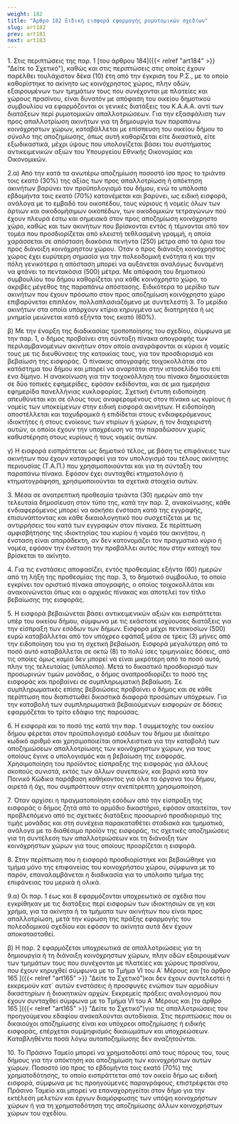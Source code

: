 ```yaml
---
weight: 182
title: "Άρθρο 182 Ειδική εισφορά εφαρμογής ρυμοτομικών σχεδίων"
slug: art182
prev: art181
next: art183
---
```


1\. Στις περιπτώσεις της παρ. 1 [του άρθρου 184]({{< relref "art184" >}} "Δείτε το Σχετικό"), καθώς και στις περιπτώσεις στις οποίες έχουν παρέλθει τουλάχιστον δέκα (10) έτη από την έγκριση του Ρ.Σ., με το οποίο καθορίστηκε το ακίνητο ως κοινόχρηστος χώρος, πλην οδών, εξαιρουμένων των τμημάτων τους που συνέχονται με πλατείες και χώρους πρασίνου, είναι δυνατόν με απόφαση του οικείου δημοτικού συμβουλίου να εφαρμόζονται οι γενικές διατάξεις του Κ.Α.Α.Α. αντί των διατάξεων περί ρυμοτομικών απαλλοτριώσεων. Για την εξασφάλιση των προς απαλλοτρίωση ακινήτων για τη δημιουργία των παραπάνω κοινόχρηστων χώρων, καταβάλλεται με επίσπευση του οικείου δήμου το σύνολο της αποζημίωσης, όπως αυτή καθορίζεται είτε δικαστικά, είτε εξωδικαστικά, μέχρι ύψους που υπολογίζεται βάσει του συστήματος αντικειμενικών αξιών του Υπουργείου Εθνικής Οικονομίας και Οικονομικών.

2.α) Από την κατά τα ανωτέρω αποζημίωση ποσοστό ίσο προς το τριάντα τοις εκατό (30%) της αξίας των προς απαλλοτρίωση ή απόκτηση ακινήτων βαρύνει τον προϋπολογισμό του δήμου, ενώ το υπόλοιπο εβδομήντα τοις εκατό (70%) κατανέμεται και βαρύνει, ως ειδική εισφορά, ανάλογα με το εμβαδό του οικοπέδου, τους κύριους ή νομείς όλων των άρτιων και οικοδομήσιμων οικοπέδων, των οικοδομικών τετραγώνων πού έχουν πλευρά έστω και σημειακά στον προς αποζημίωση κοινόχρηστο χώρο, καθώς και των ακινήτων που βρίσκονται εντός ή τέμνονται από τον τομέα που προσδιορίζεται από κλειστή τεθλασμένη γραμμή, η οποία χαράσσεται σε απόσταση διακόσια πενήντα (250) μέτρα από τα όρια του προς διάνοιξη κοινόχρηστου χώρου. Όταν ο προς διάνοιξη κοινόχρηστος χώρος έχει ευρύτερη σημασία για την πολεοδομική ενότητα ή και την πόλη γενικότερα η απόσταση μπορεί να αυξάνεται αναλόγως δυναμένη να φτάνει τα πεντακόσια (500) μέτρα. Με απόφαση του δημοτικού συμβουλίου του δήμου καθορίζεται για κάθε κοινόχρηστο χώρο, το ακριβές μέγεθος της παραπάνω απόστασης. Ειδικότερα το μερίδιο των ακινήτων που έχουν πρόσωπο στον προς αποζημίωση κοινόχρηστο χώρο επιβαρύνεται επιπλέον, πολλαπλασιαζόμενο με συντελεστή 3. Το μερίδιο ακινήτων στα οποία υπάρχουν κτίρια κηρυγμένα ως διατηρητέα ή ως μνημεία μειώνεται κατά εξήντα τοις εκατό (60%).

β) Με την έναρξη της διαδικασίας τροποποίησης του σχεδίου, σύμφωνα με την παρ. 1, ο δήμος προβαίνει στη σύνταξη πίνακα απογραφής των περιλαμβανομένων ακινήτων στον οποίο αναγράφονται οι κύριοι ή νομείς τους με τις διευθύνσεις της κατοικίας τους, για τον προσδιορισμό και βεβαίωση της εισφοράς. Ο πίνακας απογραφής τοιχοκολλάται στο κατάστημα του δήμου και μπορεί να αναρτάται στην ιστοσελίδα του επί ένα δίμηνο. Η ανακοίνωση για την τοιχοκόλληση του πίνακα δημοσιεύεται σε δύο τοπικές εφημερίδες, εφόσον εκδίδονται, και σε μια ημερήσια εφημερίδα πανελλήνιας κυκλοφορίας. Σχετική έντυπη ειδοποίηση απευθύνεται και σε όλους τους αναφερομένους στον πίνακα ως κυρίους ή νομείς των υποκείμενων στην ειδική εισφορά ακινήτων. Η ειδοποίηση αποστέλλεται και ταχυδρομικά ή επιδίδεται στους ενδιαφερόμενους ιδιοκτήτες ή στους ενοίκους των κτιρίων ή χώρων, ή τον διαχειριστή αυτών, οι οποίοι έχουν την υποχρέωση να την παραδώσουν χωρίς καθυστέρηση στους κυρίους ή τους νομείς αυτών.

γ) Η εισφορά εισπράττεται ως δημοτικό τέλος, με βάση τις επιφάνειες των ακινήτων που έχουν καταγραφεί για τον υπολογισμό του τέλους ακίνητης περιουσίας (Τ.Α.Π.) που χρησιμοποιούνται και για τη σύνταξη του παραπάνω πίνακα. Εφόσον έχει συνταχθεί κτηματολόγιο ή κτηματογράφηση, χρησιμοποιούνται τα σχετικά στοιχεία αυτών.

3\. Μέσα σε ανατρεπτική προθεσμία τριάντα (30) ημερών από την τελευταία δημοσίευση στον τύπο της, κατά την παρ. 2, ανακοίνωσης, κάθε ενδιαφερόμενος μπορεί να ασκήσει ένσταση κατά της εγγραφής, επισυνάπτοντας και κάθε δικαιολογητικό που συσχετίζεται με τις αντιρρήσεις του κατά των εγγραφών στον πίνακα. Σε περίπτωση αμφισβήτησης της ιδιοκτησίας του κυρίου ή νομέα του ακινήτου, η ένσταση είναι απαράδεκτη, αν δεν κατονομάζει τον πραγματικό κύριο ή νομέα, εφόσον την ένσταση την προβάλλει αυτός που στην κατοχή του βρίσκεται το ακίνητο.

4\. Για τις ενστάσεις αποφασίζει, εντός προθεσμίας εξήντα (60) ημερών από τη λήξη της προθεσμίας της παρ. 3, το δημοτικό συμβούλιο, το οποίο εγκρίνει τον οριστικό πίνακα απογραφής, ο οποίος τοιχοκολλάται και ανακοινώνεται όπως και ο αρχικός πίνακας και αποτελεί τον τίτλο βεβαίωσης της εισφοράς.

5\. Η εισφορά βεβαιώνεται βάσει αντικειμενικών αξιών και εισπράττεται υπέρ του οικείου δήμου, σύμφωνα με τις εκάστοτε ισχύουσες διατάξεις για την είσπραξη των εσόδων των δήμων. Εισφορά μέχρι πεντακοσίων (500) ευρώ καταβάλλεται από τον υπόχρεο εφάπαξ μέσα σε τρεις (3) μήνες από την ειδοποίηση του για τη σχετική βεβαίωση. Εισφορά μεγαλύτερη από το ποσό αυτό καταβάλλεται σε οκτώ (8) το πολύ ίσες τριμηνιαίες δόσεις, από τις οποίες όμως καμία δεν μπορεί να είναι μικρότερη από το ποσό αυτό, πλην της τελευταίας (υπόλοιπο). Μετά το δικαστικό προσδιορισμό των προσωρινών τιμών μονάδας, ο δήμος αναπροσδιορίζει το ποσό της εισφοράς και προβαίνει σε συμπληρωματική βεβαίωση. Σε συμπληρωματικές επίσης βεβαιώσεις προβαίνει ο δήμος και σε κάθε περίπτωση που διαπιστωθεί δικαστικά διαφορά προσώπων υπόχρεων. Για την καταβολή των συμπληρωματικά βεβαιούμενων εισφορών σε δόσεις εφαρμόζεται το τρίτο εδάφιο της παρούσας.

6\. Η εισφορά και το ποσό της κατά την παρ. 1 συμμετοχής του οικείου δήμου φέρεται στον προϋπολογισμό εσόδων του δήμου με ιδιαίτερο κωδικό αριθμό και χρησιμοποιείται αποκλειστικά για την καταβολή των αποζημιώσεων απαλλοτρίωσης των κοινόχρηστων χώρων, για τους οποίους έγινε ο υπολογισμός και η βεβαίωση της εισφοράς. Χρησιμοποίηση του προϊόντος είσπραξης της εισφοράς για άλλους σκοπούς συνιστά, εκτός των άλλων συνεπειών, και βαριά κατά τον Ποινικό Κώδικα παράβαση καθήκοντος για όλα τα όργανα του δήμου, αιρετά ή όχι, που συμπράττουν στην ανεπίτρεπτη χρησιμοποίηση.

7\. Όταν αρχίσει η πραγματοποίηση εσόδων από την είσπραξη της εισφοράς ο δήμος ζητά από το αρμόδιο δικαστήριο, εφόσον απαιτείται, τον προβλεπόμενο από τις σχετικές διατάξεις προσωρινό προσδιορισμό της τιμής μονάδας και στη συνέχεια παρακαταθέτει σταδιακά και τμηματικά, ανάλογα με το διαθέσιμο προϊόν της εισφοράς, τις σχετικές αποζημιώσεις για τη συντέλεση των απαλλοτριώσεων και τη διάνοιξη των κοινόχρηστων χώρων για τους οποίους προορίζεται η εισφορά.

8\. Στην περίπτωση που η εισφορά προσδιορίστηκε και βεβαιώθηκε για τμήμα μόνο της επιφανείας του κοινοχρήστου χώρου, σύμφωνα με το παρόν, επαναλαμβάνεται η διαδικασία για το υπόλοιπο τμήμα της επιφάνειας του μερικά ή ολικά.

9.α) Οι παρ. 1 έως και 8 εφαρμόζονται υποχρεωτικά σε σχέδια που εγκρίθηκαν με τις διατάξεις περί εισφορών των ιδιοκτησιών σε γη και χρήμα, για τα ακίνητα ή τα τμήματα των ακινήτων που είναι προς απαλλοτρίωση, μετά την κύρωση της πράξης εφαρμογής του πολεοδομικού σχεδίου και εφόσον τα ακίνητα αυτά δεν έχουν αποκατασταθεί.

β) Η παρ. 2 εφαρμόζεται υποχρεωτικά σε απαλλοτριώσεις για τη δημιουργία ή τη διάνοιξη κοινόχρηστων χώρων, πλην οδών εξαιρουμένων των τμημάτων τους που συνέχονται με πλατείες και χώρους πρασίνου, που έχουν κηρυχθεί σύμφωνα με το Τμήμα VI του Α΄ Μέρους και [το άρθρο 165 ]({{< relref "art165" >}} "Δείτε το Σχετικό")και δεν έχουν συντελεστεί ή εκκρεμούν κατ\` αυτών ενστάσεις ή προσφυγές ενώπιον των αρμοδίων δικαστηρίων ή διοικητικών αρχών. Εκκρεμείς πράξεις αναλογισμού που έχουν συνταχθεί σύμφωνα με το Τμήμα VI του Α΄ Μέρους και [το άρθρο 165 ]({{< relref "art165" >}} "Δείτε το Σχετικό")για τις απαλλοτριώσεις του προηγούμενου εδαφίου ανακαλούνται αυτοδίκαια. Στις περιπτώσεις που οι δικαιούχοι αποζημίωσης είναι και υπόχρεοι αποζημίωσης ή ειδικής εισφοράς, επέρχεται συμψηφισμός δικαιωμάτων και υποχρεώσεων. Kαταβληθέντα ποσά λόγω αυταποζημίωσης δεν αναζητούνται.

10\. Το Πράσινο Ταμείο μπορεί να χρηματοδοτεί από τους πόρους του, τους δήμους για την απόκτηση και αποζημίωση των κοινοχρήστων αυτών χώρων. Ποσοστό ίσο προς το εβδομήντα τοις εκατό (70%) της χρηματοδότησης, το οποίο εισπράττεται από τον οικείο δήμο ως ειδική εισφορά, σύμφωνα με τις προηγούμενες παραγράφους, επιστρέφεται στο Πράσινο Ταμείο και μπορεί να επαναχορηγείται στον δήμο για την εκτέλεση μελετών και έργων διαμόρφωσης των υπόψη κοινοχρήστων χώρων ή για τη χρηματοδότηση της αποζημίωσης άλλων κοινοχρήστων χώρων του σχεδίου.


